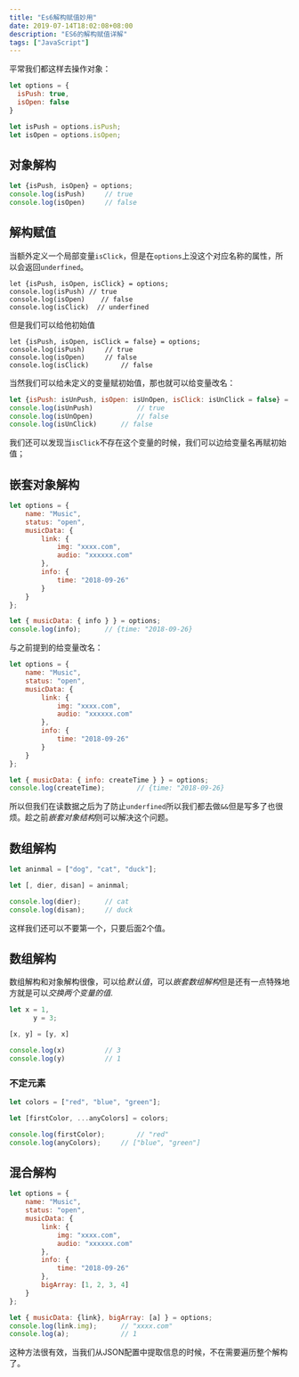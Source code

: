 ```yaml
---
title: "Es6解构赋值妙用"
date: 2019-07-14T18:02:08+08:00
description: "ES6的解构赋值详解"
tags: ["JavaScript"]
---
```


平常我们都这样去操作对象：

```javascript
let options = {
  isPush: true,
  isOpen: false
}

let isPush = options.isPush;
let isOpen = options.isOpen;
```

## 对象解构

```javascript
let {isPush, isOpen} = options;
console.log(isPush)		// true
console.log(isOpen)		// false
```

## 解构赋值

当额外定义一个局部变量`isClick`，但是在`options`上没这个对应名称的属性，所以会返回`underfined`。

```javscript
let {isPush, isOpen, isClick} = options;
console.log(isPush) // true
console.log(isOpen)    // false
console.log(isClick)  // underfined
```

但是我们可以给他初始值

```javscript
let {isPush, isOpen, isClick = false} = options;
console.log(isPush)		// true
console.log(isOpen)		// false
console.log(isClick)		// false
```

当然我们可以给未定义的变量赋初始值，那也就可以给变量改名：

```javascript
let {isPush: isUnPush, isOpen: isUnOpen, isClick: isUnClick = false} = options;
console.log(isUnPush)			// true
console.log(isUnOpen)			// false
console.log(isUnClick)		// false
```

我们还可以发现当`isClick`不存在这个变量的时候，我们可以边给变量名再赋初始值；

## 嵌套对象解构

```javascript
let options = {
	name: "Music",
	status: "open",
	musicData: {
		link: {
			img: "xxxx.com",
			audio: "xxxxxx.com"
		},
		info: {
			time: "2018-09-26"
		}
	}
};

let { musicData: { info } } = options;
console.log(info);		// {time: "2018-09-26}
```

与之前提到的给变量改名：

```javascript
let options = {
	name: "Music",
	status: "open",
	musicData: {
		link: {
			img: "xxxx.com",
			audio: "xxxxxx.com"
		},
		info: {
			time: "2018-09-26"
		}
	}
};

let { musicData: { info: createTime } } = options;
console.log(createTime);		// {time: "2018-09-26}
```

所以但我们在读数据之后为了防止`underfined`所以我们都去做`&&`但是写多了也很烦。趁之前*嵌套对象结构*则可以解决这个问题。

## 数组解构
```javascript
let aninmal = ["dog", "cat", "duck"];

let [, dier, disan] = aninmal;

console.log(dier);		// cat
console.log(disan);		// duck
```
这样我们还可以不要第一个，只要后面2个值。

## 数组解构
数组解构和对象解构很像，可以给*默认值*，可以*嵌套数组解构*但是还有一点特殊地方就是可以*交换两个变量的值*.

```javascript
let x = 1,
	  y = 3;

[x, y] = [y, x]

console.log(x)			// 3
console.log(y)			// 1
```


### 不定元素
```javascript
let colors = ["red", "blue", "green"];

let [firstColor, ...anyColors] = colors;

console.log(firstColor);		// "red"
console.log(anyColors);		// ["blue", "green"]
```

## 混合解构

```javascript
let options = {
	name: "Music",
	status: "open",
	musicData: {
		link: {
			img: "xxxx.com",
			audio: "xxxxxx.com"
		},
		info: {
			time: "2018-09-26"
		},
		bigArray: [1, 2, 3, 4]
	}
};

let { musicData: {link}, bigArray: [a] } = options;
console.log(link.img);		// "xxxx.com"
console.log(a);				// 1
```

这种方法很有效，当我们从JSON配置中提取信息的时候，不在需要遍历整个解构了。